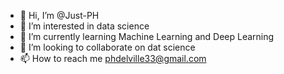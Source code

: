 - 👋 Hi, I’m @Just-PH
- 👀 I’m interested in data science
- 🌱 I’m currently learning Machine Learning and Deep Learning
- 💞️ I’m looking to collaborate on dat science
- 📫 How to reach me phdelville33@gmail.com

<!---
Just-PH/Just-PH is a ✨ special ✨ repository because its `README.md` (this file) appears on your GitHub profile.
You can click the Preview link to take a look at your changes.
--->
